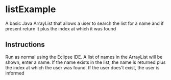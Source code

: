 # listExample
A basic Java ArrayList that allows a user to search the list for a name and if present return it plus the index at which it was found
## Instructions
Run as normal using the Eclipse IDE.
A list of names in the ArrayList will be shown, enter a name. If the name exists in the list, the name is returned plus the index at which the user was found. If the user does't exist, the user is informed

